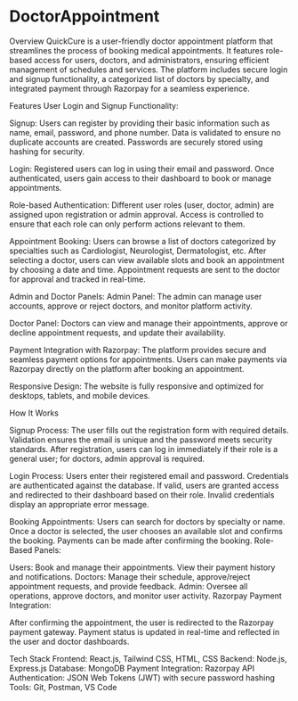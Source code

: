 ﻿# DoctorAppointment
Overview
QuickCure is a user-friendly doctor appointment platform that streamlines the process of booking medical appointments. It features role-based access for users, doctors, and administrators, ensuring efficient management of schedules and services. The platform includes secure login and signup functionality, a categorized list of doctors by specialty, and integrated payment through Razorpay for a seamless experience.

Features
User Login and Signup Functionality:

Signup:
Users can register by providing their basic information such as name, email, password, and phone number. Data is validated to ensure no duplicate accounts are created. Passwords are securely stored using hashing for security.


Login:
Registered users can log in using their email and password. Once authenticated, users gain access to their dashboard to book or manage appointments.


Role-based Authentication:
Different user roles (user, doctor, admin) are assigned upon registration or admin approval. Access is controlled to ensure that each role can only perform actions relevant to them.


Appointment Booking:
Users can browse a list of doctors categorized by specialties such as Cardiologist, Neurologist, Dermatologist, etc.
After selecting a doctor, users can view available slots and book an appointment by choosing a date and time.
Appointment requests are sent to the doctor for approval and tracked in real-time.

Admin and Doctor Panels:
Admin Panel:
The admin can manage user accounts, approve or reject doctors, and monitor platform activity.

Doctor Panel:
Doctors can view and manage their appointments, approve or decline appointment requests, and update their availability.


Payment Integration with Razorpay:
The platform provides secure and seamless payment options for appointments.
Users can make payments via Razorpay directly on the platform after booking an appointment.

Responsive Design:
The website is fully responsive and optimized for desktops, tablets, and mobile devices.

How It Works

Signup Process:
The user fills out the registration form with required details.
Validation ensures the email is unique and the password meets security standards.
After registration, users can log in immediately if their role is a general user; for doctors, admin approval is required.

Login Process:
Users enter their registered email and password.
Credentials are authenticated against the database. If valid, users are granted access and redirected to their dashboard based on their role.
Invalid credentials display an appropriate error message.

Booking Appointments:
Users can search for doctors by specialty or name.
Once a doctor is selected, the user chooses an available slot and confirms the booking.
Payments can be made after confirming the booking.
Role-Based Panels:

Users: Book and manage their appointments. View their payment history and notifications.
Doctors: Manage their schedule, approve/reject appointment requests, and provide feedback.
Admin: Oversee all operations, approve doctors, and monitor user activity.
Razorpay Payment Integration:

After confirming the appointment, the user is redirected to the Razorpay payment gateway.
Payment status is updated in real-time and reflected in the user and doctor dashboards.


Tech Stack
Frontend: React.js, Tailwind CSS, HTML, CSS
Backend: Node.js, Express.js
Database: MongoDB
Payment Integration: Razorpay API
Authentication: JSON Web Tokens (JWT) with secure password hashing
Tools: Git, Postman, VS Code

